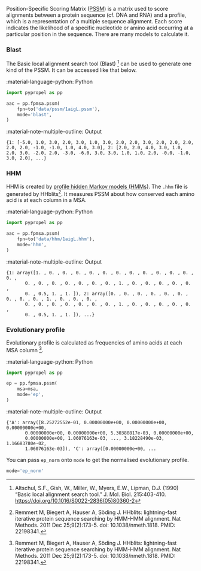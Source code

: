 Position-Specific Scoring Matrix ([PSSM](https://en.wikipedia.org/wiki/Position_weight_matrix)) is a matrix used to score alignments between a protein sequence (cf. DNA and RNA) and a profile, which is a representation of a multiple sequence alignment. Each score indicates the likelihood of a specific nucleotide or amino acid occurring at a particular position in the sequence. There are many models to calculate it.

### Blast
The Basic local alignment search tool (Blast) [^1] can be used to generate one kind of the PSSM. It can be accessed like that below.

[^1]: Altschul, S.F., Gish, W., Miller, W., Myers, E.W., Lipman, D.J. (1990) “Basic local alignment search tool.” J. Mol. Biol. 215:403-410. https://doi.org/10.1016/S0022-2836(05)80360-2

:material-language-python: Python
``` py linenums="1"
import pypropel as pp

aac = pp.fpmsa.pssm(
    fpn=to('data/pssm/1aigL.pssm'),
    mode='blast',
)
```

:material-note-multiple-outline: Output
``` shell
{1: [-5.0, 1.0, 3.0, 2.0, 3.0, 1.0, 3.0, 2.0, 2.0, 3.0, 2.0, 2.0, 2.0, 2.0, 2.0, -1.0, -1.0, 1.0, 4.0, 3.0], 2: [2.0, 2.0, 4.0, 3.0, 1.0, 2.0, 3.0, -2.0, 2.0, -3.0, -6.0, 3.0, 3.0, 1.0, 1.0, 2.0, -0.0, -1.0, 3.0, 2.0], ...}
```

### HHM

HHM is created by [profile hidden Markov models (HMMs)](https://www.ebi.ac.uk/training/online/courses/pfam-creating-protein-families/what-are-profile-hidden-markov-models-hmms/). The `.hhm` file is generated by HHblits[^2]. It measures PSSM about how conserved each amino acid is at each column in a MSA.

[^2]: Remmert M, Biegert A, Hauser A, Söding J. HHblits: lightning-fast iterative protein sequence searching by HMM-HMM alignment. Nat Methods. 2011 Dec 25;9(2):173-5. doi: 10.1038/nmeth.1818. PMID: 22198341.


:material-language-python: Python
``` py linenums="1"
import pypropel as pp

aac = pp.fpmsa.pssm(
    fpn=to('data/hhm/1aigL.hhm'),
    mode='hhm',
)
```

:material-note-multiple-outline: Output
``` shell
{1: array([1. , 0. , 0. , 0. , 0. , 0. , 0. , 0. , 0. , 0. , 0. , 0. , 0. ,
       0. , 0. , 0. , 0. , 0. , 0. , 0. , 1. , 0. , 0. , 0. , 0. , 0. ,
       0. , 0.5, 1. , 1. ]), 2: array([0. , 0. , 0. , 0. , 0. , 0. , 0. , 0. , 0. , 1. , 0. , 0. , 0. ,
       0. , 0. , 0. , 0. , 0. , 0. , 0. , 1. , 0. , 0. , 0. , 0. , 0. ,
       0. , 0.5, 1. , 1. ]), ...}
```


### Evolutionary profile
Evolutionary profile is calculated as frequencies of amino acids at each MSA column [^2].

[^2]: Hönigschmid P, Frishman D. Accurate prediction of helix interactions and residue contacts in membrane proteins. J Struct Biol. 2016 Apr;194(1):112-23. doi: 10.1016/j.jsb.2016.02.005. Epub 2016 Feb 3. PMID: 26851352.

:material-language-python: Python
``` py linenums="1"
import pypropel as pp

ep = pp.fpmsa.pssm(
    msa=msa,
    mode='ep',
)
```

:material-note-multiple-outline: Output
``` shell
{'A': array([8.25272552e-01, 0.00000000e+00, 0.00000000e+00, 0.00000000e+00,
       0.00000000e+00, 0.00000000e+00, 5.30380817e-03, 0.00000000e+00,
       0.00000000e+00, 1.06076163e-03, ..., 3.18228490e-03, 1.16683780e-02,
       1.06076163e-03]), 'C': array([0.00000000e+00, ...
```

You can pass `ep_norm` onto `mode` to get the normalised evolutionary profile.

``` py linenums="1"
mode='ep_norm'
```